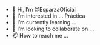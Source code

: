 - 👋 Hi, I’m @EsparzaOficial
- 👀 I’m interested in ... Práctica 
- 🌱 I’m currently learning ...
- 💞️ I’m looking to collaborate on ...
- 📫 How to reach me ...

<!---
EsparzaOficial/EsparzaOficial is a ✨ special ✨ repository because its `README.md` (this file) appears on your GitHub profile.
You can click the Preview link to take a look at your changes.
--->
